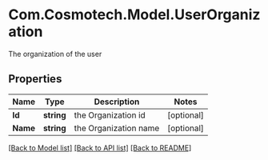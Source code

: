 # Com.Cosmotech.Model.UserOrganization
The organization of the user

## Properties

Name | Type | Description | Notes
------------ | ------------- | ------------- | -------------
**Id** | **string** | the Organization id | [optional] 
**Name** | **string** | the Organization name | [optional] 

[[Back to Model list]](../README.md#documentation-for-models) [[Back to API list]](../README.md#documentation-for-api-endpoints) [[Back to README]](../README.md)

